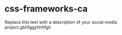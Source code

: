 # css-frameworks-ca
Replace this text with a description of your social media project.gbhfggyhhhfgh

